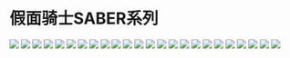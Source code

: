 # 假面骑士SABER系列

![](https://toei-hero.com/sugotoku/contents/gallery/MR2020-001/MR2020-001\_wxga.jpg) ![](https://toei-hero.com/sugotoku/contents/gallery/MR2020-002/MR2020-002\_wxga.jpg) ![](https://toei-hero.com/sugotoku/contents/gallery/MR2020-003/MR2020-003\_wxga.jpg) ![](https://toei-hero.com/sugotoku/contents/gallery/MR2020-004/MR2020-004\_wxga.jpg) ![](https://toei-hero.com/sugotoku/contents/gallery/MR2020-005/MR2020-005\_wxga.jpg) ![](https://toei-hero.com/sugotoku/contents/gallery/MR2020-006/MR2020-006\_wxga.jpg) ![](https://toei-hero.com/sugotoku/contents/gallery/MR2020-007/MR2020-007\_wxga.jpg) ![](https://toei-hero.com/sugotoku/contents/gallery/MR2020-008/MR2020-008\_wxga.jpg) ![](https://toei-hero.com/sugotoku/contents/gallery/MR2020-009/MR2020-009\_wxga.jpg) ![](https://toei-hero.com/sugotoku/contents/gallery/MR2020-010/MR2020-010\_wxga.jpg) ![](https://toei-hero.com/sugotoku/contents/gallery/MR2020-011/MR2020-011\_wxga.jpg) ![](https://toei-hero.com/sugotoku/contents/gallery/MR2020-012/MR2020-012\_wxga.jpg) ![](https://toei-hero.com/sugotoku/contents/gallery/MR2020-013/MR2020-013\_wxga.jpg) ![](https://toei-hero.com/sugotoku/contents/gallery/MR2020-014/MR2020-014\_wxga.jpg) ![](https://toei-hero.com/sugotoku/contents/gallery/MR2020-015/MR2020-015\_wxga.jpg) ![](https://toei-hero.com/sugotoku/contents/gallery/MR2020-016/MR2020-016\_wxga.jpg) ![](https://toei-hero.com/sugotoku/contents/gallery/MR2020-017/MR2020-017\_wxga.jpg) ![](https://toei-hero.com/sugotoku/contents/gallery/MR2020-018/MR2020-018\_wxga.jpg)
![](https://toei-hero.com/sugotoku/contents/gallery/MR2020-019/MR2020-019\_wxga.jpg) ![](https://toei-hero.com/sugotoku/contents/gallery/MR2020-020/MR2020-020\_wxga.jpg) ![](https://toei-hero.com/sugotoku/contents/gallery/MR2020-021/MR2020-021\_wxga.jpg) ![](https://toei-hero.com/sugotoku/contents/gallery/MR2020-022/MR2020-022\_wxga.jpg) ![](https://toei-hero.com/sugotoku/contents/gallery/MR2020-023/MR2020-023\_wxga.jpg) ![](https://toei-hero.com/sugotoku/contents/gallery/MR2020-024/MR2020-024\_wxga.jpg)
